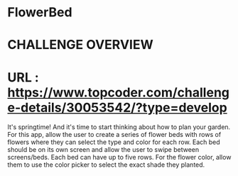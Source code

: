 # FlowerBed
# CHALLENGE OVERVIEW
#  URL : https://www.topcoder.com/challenge-details/30053542/?type=develop
It's springtime! And it's time to start thinking about how to plan your garden. For this app, allow the user to create a series of flower beds with rows of flowers where they can select the type and color for each row. Each bed should be on its own screen and allow the user to swipe between screens/beds. Each bed can have up to five rows. For the flower color, allow them to use the color picker to select the exact shade they planted. 
